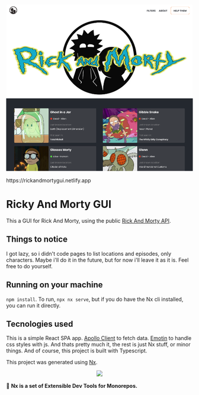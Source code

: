 <p align="center"><img src="./rickandmortygui.png"></img></p>
https://rickandmortygui.netlify.app 

# Ricky And Morty GUI

This a GUI for Rick And Morty, using the public <a href="https://rickandmortyapi.com/">Rick And Morty API</a>.

## Things to notice

I got lazy, so i didn't code pages to list locations and episodes, only characters. Maybe i'll do it in the future, but for now i'll leave it as it is.
Feel free to do yourself.

## Running on your machine

````npm install````. To run, ````npx nx serve````, but if you do have the Nx cli installed, you can run it directly.

## Tecnologies used

This is a simple React SPA app. 
<a href="https://www.apollographql.com/docs/react/">Apollo Client</a> to fetch data.
<a href="https://emotion.sh/docs/introduction">Emotin</a> to handle css styles with js.
And thats pretty much it, the rest is just Nx stuff, or minor things. And of course, this project is built with Typescript.

This project was generated using [Nx](https://nx.dev).

<p align="center"><img src="https://raw.githubusercontent.com/nrwl/nx/master/images/nx-logo.png" width="450"></p>

🔎 **Nx is a set of Extensible Dev Tools for Monorepos.**
